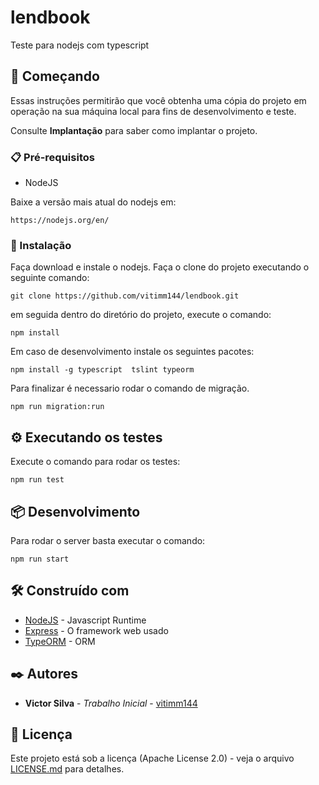 # lendbook

Teste para nodejs com typescript

## 🚀 Começando

Essas instruções permitirão que você obtenha uma cópia do projeto em operação na sua máquina local para fins de desenvolvimento e teste.

Consulte **Implantação** para saber como implantar o projeto.

### 📋 Pré-requisitos
- NodeJS
  
Baixe a versão mais atual do nodejs em:

```
https://nodejs.org/en/
```

### 🔧 Instalação
Faça download e instale o nodejs.
Faça o clone do projeto executando o seguinte comando:

```
git clone https://github.com/vitimm144/lendbook.git
```

em seguida dentro do diretório do projeto, execute o comando:

```
npm install
```

Em caso de desenvolvimento instale os seguintes pacotes:

```
npm install -g typescript  tslint typeorm
```

Para finalizar é necessario rodar o comando de migração.

```
npm run migration:run
```

## ⚙️ Executando os testes

Execute o comando para rodar os testes:

```
npm run test
```

## 📦 Desenvolvimento

Para rodar o server basta executar o comando:


```
npm run start
```


## 🛠️ Construído com
* [NodeJS](https://nodejs.org/en/) - Javascript Runtime
* [Express](http://www.dropwizard.io/1.0.2/docs/) - O framework web usado
* [TypeORM](https://typeorm.io/#/) - ORM


## ✒️ Autores

* **Victor Silva** - *Trabalho Inicial* - [vitimm144](https://github.com/vitimm144)

## 📄 Licença

Este projeto está sob a licença (Apache License 2.0) - veja o arquivo [LICENSE.md](https://github.com/vitimm144/lendbook/blob/master/LICENSE) para detalhes.
